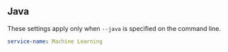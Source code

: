 ## Java

These settings apply only when `--java` is specified on the command line.

``` yaml $(java)
service-name: Machine Learning
```
